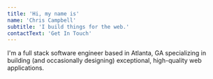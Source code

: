 ```yaml
---
title: 'Hi, my name is'
name: 'Chris Campbell'
subtitle: 'I build things for the web.'
contactText: 'Get In Touch'
---
```


I'm a full stack software engineer based in Atlanta, GA specializing in building (and occasionally designing) exceptional, high-quality web applications.
